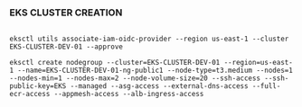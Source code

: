 ### EKS CLUSTER CREATION ###
```eksctl create cluster --name EKS-CLUSTER-DEV-01 --region us-east-1 --vpc-public-subnets (subnet-id),(subnet-id) --vpc-private-subnets (subnet-id),(subnet-id)  --without-nodegroup
```
```
eksctl utils associate-iam-oidc-provider --region us-east-1 --cluster EKS-CLUSTER-DEV-01 --approve
````
```
eksctl create nodegroup --cluster=EKS-CLUSTER-DEV-01 --region=us-east-1 --name=EKS-CLUSTER-DEV-01-ng-public1 --node-type=t3.medium --nodes=1 --nodes-min=1 --nodes-max=2 --node-volume-size=20 --ssh-access --ssh-public-key=EKS --managed --asg-access --external-dns-access --full-ecr-access --appmesh-access --alb-ingress-access
```